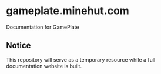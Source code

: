 # gameplate.minehut.com
Documentation for GamePlate

## Notice
This repository will serve as a temporary resource while a full documentation website is built. 
